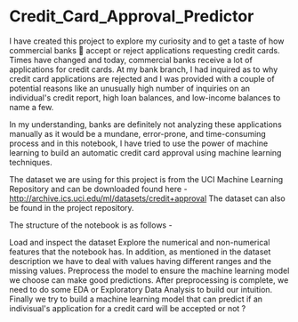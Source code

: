 # Credit_Card_Approval_Predictor

I have created this project to explore my curiosity and to get a taste of how commercial banks 🏦 accept or reject applications requesting credit cards. Times have changed and today, commercial banks receive a lot of applications for credit cards. At my bank branch, I had inquired as to why credit card applications are rejected and I was provided with a couple of potential reasons like an unusually high number of inquiries on an individual's credit report, high loan balances, and low-income balances to name a few.

In my understanding, banks are definitely not analyzing these applications manually as it would be a mundane, error-prone, and time-consuming process and in this notebook, I have tried to use the power of machine learning to build an automatic credit card approval using machine learning techniques.

The dataset we are using for this project is from the UCI Machine Learning Repository and can be downloaded found here - http://archive.ics.uci.edu/ml/datasets/credit+approval The dataset can also be found in the project repository.

The structure of the notebook is as follows -

Load and inspect the dataset
Explore the numerical and non-numerical features that the notebook has. In addition, as mentioned in the dataset description we have to deal with values having different ranges and the missing values.
Preprocess the model to ensure the machine learning model we choose can make good predictions.
After preprocessing is complete, we need to do some EDA or Exploratory Data Analysis to build our intuition.
Finally we try to build a machine learning model that can predict if an indivisual's application for a credit card will be accepted or not ?